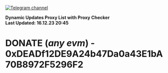 [![Telegram channel](https://img.shields.io/endpoint?url=https://runkit.io/damiankrawczyk/telegram-badge/branches/master?url=https://t.me/n4z4v0d)](https://t.me/n4z4v0d) 

**Dynamic Updates Proxy List with Proxy Checker**  
**Last Updated: 16.12.23 20:45**

# DONATE (_any evm_) - 0xDEADf12DE9A24b47Da0a43E1bA70B8972F5296F2
